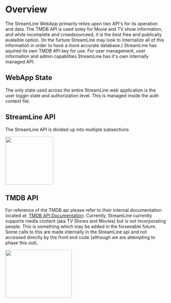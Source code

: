 # Overview

The StreamLine WebApp primarily relies upon two API's for its operation and data. The TMDB API is used soley for Movie and TV show information, and while incomplete and crowdsourceed, it is the best free and publically avalaible option. (In the furture StreamLine may look to internalize all of this information in order to have a more accurate database.) StreamLine has aquired its own TMDB API key for use. For user management, user information and admin capablities StreamLine has it's own internally managed API.

## WebApp State

The only state used across the entire StreamLine web application is the user loggin state and authorization level. This is managed inside the auth context file.

## StreamLine API

The StreamLine API is divided up into multiple subsections

<img 
  src="/Users/ryandunn/Desktop/Personal/StreamLine/FrontEnd/src/assets/images/StreamLine_Transparent_Logo.png" 
  alt=""
  style="height: 150px; width: 150px;"
/>

## TMDB API

For reference of the TMDB api please refer to their internal documentation located at: [TMDB API Documentation](https://developer.themoviedb.org/reference/intro/getting-started). Currently, StreamLine currently supports media content (aka TV Shows and Movies) but is not incorporating people. This is something which may be added in the forseeable future. Some calls to this are made internally in the StreamLine api and not accessed directly by the front end code (although we are attempting to phase this out).

<img 
  src="https://www.themoviedb.org/assets/2/v4/logos/v2/blue_square_2-d537fb228cf3ded904ef09b136fe3fec72548ebc1fea3fbbd1ad9e36364db38b.svg" 
  alt=""
  style="height: 150px; width: 208px;"
/>
